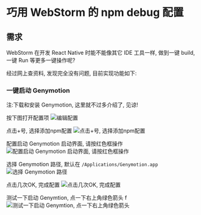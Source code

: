 # 巧用 WebStorm 的 npm debug 配置
## 需求
WebStorm 在开发 React Native 时能不能像其它 IDE 工具一样, 做到一键 build, 一键 Run 等更多一键操作呢?

经过网上查资料, 发现完全没有问题, 目前实现功能如下:

### 一键启动 Genymotion

注:下载和安装 Genymotion, 这里就不过多介绍了, 见谅!

按下图打开配置项
![编辑配置](https://raw.githubusercontent.com/Kennytian/learning-react-native/master/images/edit_config_menu.png)

点击+号, 选择添加npm配置
![点击+号, 选择添加npm配置](https://raw.githubusercontent.com/Kennytian/learning-react-native/master/images/add_npm.png)

配置启动 Genymotion 启动界面, 请按红色框操作
![配置启动 Genymotion 启动界面, 请按红色框操作](https://raw.githubusercontent.com/Kennytian/learning-react-native/master/images/lauch_genymotion.png)

选择 Genymotion 路径, 默认在 `/Applications/Genymotion.app`
![选择 Genymotion 路径](https://raw.githubusercontent.com/Kennytian/learning-react-native/master/images/config_genymotion.png)

点击几次OK, 完成配置
![点击几次OK, 完成配置](https://raw.githubusercontent.com/Kennytian/learning-react-native/master/images/config_genymotion_ok.png)

测试一下启动 Genymtion, 点一下右上角绿色箭头
f![测试一下启动 Genymtion, 点一下右上角绿色箭头](https://raw.githubusercontent.com/Kennytian/learning-react-native/master/images/lauch_genymotion_ok.png)

